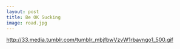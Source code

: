 ```yaml
---
layout: post
title: Be OK Sucking
image: road.jpg
---
```




http://33.media.tumblr.com/tumblr_mbjfbwVzvW1rbavngo1_500.gif